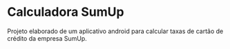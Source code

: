 <h1>Calculadora SumUp</h1>

Projeto elaborado de um aplicativo android para calcular taxas de cartão de crédito da empresa SumUp.
